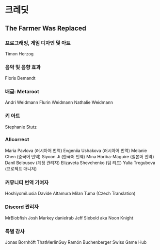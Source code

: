 # 크레딧

## The Farmer Was Replaced

### 프로그래밍, 게임 디자인 및 아트
Timon Herzog

### 음악 및 음향 효과
Floris Demandt

### 배급: Metaroot
Andri Weidmann
Flurin Weidmann
Nathalie Weidmann

### 키 아트
Stephanie Stutz

### Allcorrect
Maria Pavlova (러시아어 번역)
Evgeniia Ushakova (러시아어 번역)
Melanie Chen (중국어 번역)
Siyoon Ji (한국어 번역)
Mina Horiba-Maguire (일본어 번역)
Danil Belousov (계정 관리자)
Elizaveta Shevchenko (팀 리드)
Yulia Tregubova (프로젝트 매니저)

### 커뮤니티 번역 기여자
HoshiyomiLusia
Davide Altamura
Milan Tuma (Czech Translation)

### Discord 관리자
MrBlobfish
Josh Markey
danielrab
Jeff Siebold aka Noon Knight

### 특별 감사
Jonas Bornhöft
ThatMerlinGuy
Ramón Buchenberger
Swiss Game Hub